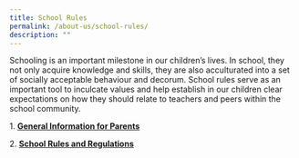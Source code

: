 ```yaml
---
title: School Rules
permalink: /about-us/school-rules/
description: ""
---
```

Schooling is an important milestone in our children’s lives. In school, they not only acquire knowledge and skills, they are also acculturated into a set of socially acceptable behaviour and decorum. School rules serve as an important tool to inculcate values and help establish in our children clear expectations on how they should relate to teachers and peers within the school community.

1. [**General Information for Parents**](/about-us/school-rules/general-information-for-parents)

2. [**School Rules and Regulations**](/about-us/school-rules/school-rules-and-regulations)